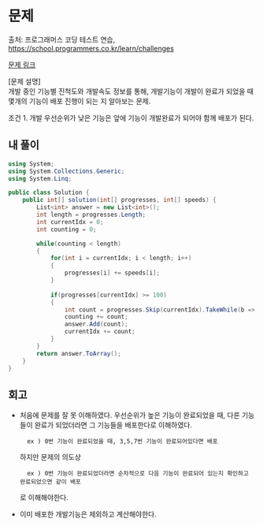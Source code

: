 # 문제
출처: 프로그래머스 코딩 테스트 연습, https://school.programmers.co.kr/learn/challenges

[문제 링크](https://school.programmers.co.kr/learn/courses/30/lessons/42586?language=csharp)

[문제 설명]   
개발 중인 기능별 진척도와 개발속도 정보를 통해, 개발기능이 개발이 완료가 되었을 때 몇개의 기능이 배포 진행이 되는 지 알아보는 문제.

조건 1. 개발 우선순위가 낮은 기능은 앞에 기능이 개발완료가 되어야 함께 배포가 된다.

## 내 풀이
```c#
using System;
using System.Collections.Generic;
using System.Linq;

public class Solution {
    public int[] solution(int[] progresses, int[] speeds) {
        List<int> answer = new List<int>();
        int length = progresses.Length;
        int currentIdx = 0;
        int counting = 0;

        while(counting < length)
        {
            for(int i = currentIdx; i < length; i++)
            {                  
                progresses[i] += speeds[i];
            }
            
            if(progresses[currentIdx] >= 100)
            {
                int count = progresses.Skip(currentIdx).TakeWhile(b => b >= 100).Count();
                counting += count;
                answer.Add(count);
                currentIdx += count;
            }
        }
        return answer.ToArray();
    }
}
```

## 회고
- 처음에 문제를 잘 못 이해하였다. 우선순위가 높은 기능이 완료되었을 때, 다른 기능들이 완료가 되었더라면 그 기능들을 배포한다로 이해하였다.  

        ex ) 0번 기능이 완료되었을 때, 3,5,7번 기능이 완료되어있다면 배포
    하지만  문제의 의도상  

        ex ) 0번 기능이 완료되었더라면 순차적으로 다음 기능이 완료되어 있는지 확인하고 완료되었으면 같이 배포  
    로 이해해야한다.
- 이미 배포한 개발기능은 제외하고 계산해야한다.
